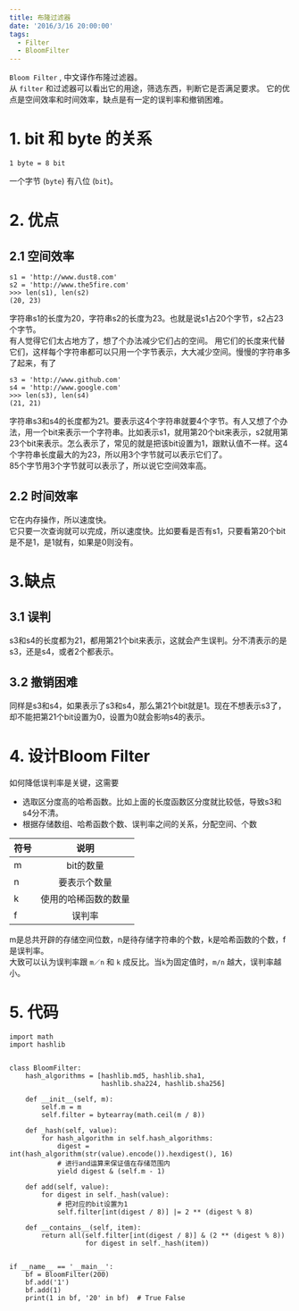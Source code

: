 ```yaml
---
title: 布隆过滤器
date: '2016/3/16 20:00:00'
tags:
  - Filter
  - BloomFilter
---
```


`Bloom Filter` , 中文译作布隆过滤器。<br>
从 `filter` 和过滤器可以看出它的用途，筛选东西，判断它是否满足要求。 它的优点是空间效率和时间效率，缺点是有一定的误判率和撤销困难。

# 1\. bit 和 byte 的关系

```
1 byte = 8 bit    
```

一个字节 (`byte`) 有八位 (`bit`)。

# 2\. 优点

## 2.1 空间效率

```
s1 = 'http://www.dust8.com'
s2 = 'http://www.the5fire.com'
>>> len(s1), len(s2)
(20, 23)
```

字符串s1的长度为20，字符串s2的长度为23。也就是说s1占20个字节，s2占23个字节。<br>
有人觉得它们太占地方了，想了个办法减少它们占的空间。 用它们的长度来代替它们，这样每个字符串都可以只用一个字节表示，大大减少空间。慢慢的字符串多了起来，有了

```
s3 = 'http://www.github.com'
s4 = 'http://www.google.com'    
>>> len(s3), len(s4)
(21, 21)
```

字符串s3和s4的长度都为21。要表示这4个字符串就要4个字节。有人又想了个办法，用一个bit来表示一个字符串。比如表示s1，就用第20个bit来表示，s2就用第23个bit来表示。怎么表示了，常见的就是把该bit设置为1，跟默认值不一样。这4个字符串长度最大的为23，所以用3个字节就可以表示它们了。<br>
85个字节用3个字节就可以表示了，所以说它空间效率高。

## 2.2 时间效率

它在内存操作，所以速度快。<br>
它只要一次查询就可以完成，所以速度快。比如要看是否有s1，只要看第20个bit是不是1，是1就有，如果是0则没有。

# 3.缺点

## 3.1 误判

s3和s4的长度都为21，都用第21个bit来表示，这就会产生误判。分不清表示的是s3，还是s4，或者2个都表示。

## 3.2 撤销困难

同样是s3和s4，如果表示了s3和s4，那么第21个bit就是1。现在不想表示s3了，却不能把第21个bit设置为0，设置为0就会影响s4的表示。

# 4\. 设计Bloom Filter

如何降低误判率是关键，这需要

- 选取区分度高的哈希函数。比如上面的长度函数区分度就比较低，导致s3和s4分不清。
- 根据存储数组、哈希函数个数、误判率之间的关系，分配空间、个数

符号 |     说明
-- | :--------:
m  |   bit的数量
n  |   要表示个数量
k  | 使用的哈稀函数的数量
f  |    误判率

m是总共开辟的存储空间位数，n是待存储字符串的个数，k是哈希函数的个数，f是误判率。<br>
大致可以认为误判率跟 `m／n` 和 `k` 成反比。当`k`为固定值时，`m/n` 越大，误判率越小。

# 5\. 代码

```
import math
import hashlib


class BloomFilter:
    hash_algorithms = [hashlib.md5, hashlib.sha1,
                       hashlib.sha224, hashlib.sha256]

    def __init__(self, m):
        self.m = m
        self.filter = bytearray(math.ceil(m / 8))

    def _hash(self, value):
        for hash_algorithm in self.hash_algorithms:
            digest = int(hash_algorithm(str(value).encode()).hexdigest(), 16)
            # 进行and运算来保证值在存储范围内
            yield digest & (self.m - 1)

    def add(self, value):
        for digest in self._hash(value):
            # 把对应的bit设置为1
            self.filter[int(digest / 8)] |= 2 ** (digest % 8)

    def __contains__(self, item):
        return all(self.filter[int(digest / 8)] & (2 ** (digest % 8))
                   for digest in self._hash(item))


if __name__ == '__main__':
    bf = BloomFilter(200)
    bf.add('1')
    bf.add(1)
    print(1 in bf, '20' in bf)  # True False
```
